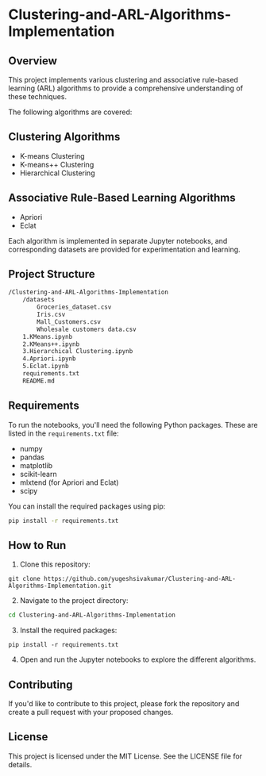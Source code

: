 # Clustering-and-ARL-Algorithms-Implementation

## Overview
This project implements various clustering and associative rule-based learning (ARL) algorithms to provide a comprehensive understanding of these techniques.

The following algorithms are covered:

## Clustering Algorithms
- K-means Clustering
- K-means++ Clustering
- Hierarchical Clustering
## Associative Rule-Based Learning Algorithms
- Apriori
- Eclat

Each algorithm is implemented in separate Jupyter notebooks, and corresponding datasets are provided for experimentation and learning.

## Project Structure
```bash
/Clustering-and-ARL-Algorithms-Implementation
    /datasets
        Groceries_dataset.csv
        Iris.csv
        Mall_Customers.csv
        Wholesale customers data.csv
    1.KMeans.ipynb
    2.KMeans++.ipynb
    3.Hierarchical Clustering.ipynb
    4.Apriori.ipynb
    5.Eclat.ipynb
    requirements.txt
    README.md
```
## Requirements
To run the notebooks, you'll need the following Python packages. These are listed in the `requirements.txt` file:

- numpy
- pandas
- matplotlib
- scikit-learn
- mlxtend (for Apriori and Eclat)
- scipy

You can install the required packages using pip:

```bash
pip install -r requirements.txt
```
 ## How to Run
1. Clone this repository:
```
git clone https://github.com/yugeshsivakumar/Clustering-and-ARL-Algorithms-Implementation.git
```
2. Navigate to the project directory:
```bash
cd Clustering-and-ARL-Algorithms-Implementation
```
3. Install the required packages:
```
pip install -r requirements.txt
```
4. Open and run the Jupyter notebooks to explore the different algorithms.

## Contributing
If you'd like to contribute to this project, please fork the repository and create a pull request with your proposed changes.

## License
This project is licensed under the MIT License. See the LICENSE file for details.
